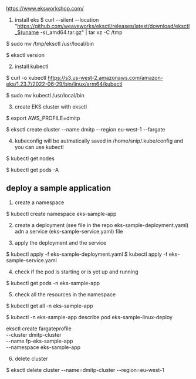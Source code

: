 https://www.eksworkshop.com/

1. install eks
$ curl --silent --location "https://github.com/weaveworks/eksctl/releases/latest/download/eksctl_$(uname -s)_amd64.tar.gz" | tar xz -C /tmp

$ sudo mv /tmp/eksctl /usr/local/bin

$ eksctl version

2. install kubectl

$ curl -o kubectl https://s3.us-west-2.amazonaws.com/amazon-eks/1.23.7/2022-06-29/bin/linux/arm64/kubectl

$ sudo mv kubectl /usr/local/bin

3. create EKS cluster with eksctl

$ export AWS_PROFILE=dmitp

$ eksctl create cluster --name dmitp --region eu-west-1 --fargate

4. kubeconfig will be autmatically saved in /home/snip/.kube/config and you can use kubectl

$ kubectl get nodes

$ kubectl get pods -A

## deploy a sample application

1. create a namespace

$ kubectl create namespace eks-sample-app

2. create a deployment (see file in the repo eks-sample-deployment.yaml) adn a service (eks-sample-service.yaml) file

3. apply the deployment and the service

$ kubectl apply -f eks-sample-deployment.yaml
$ kubectl apply -f eks-sample-service.yaml

4. check if the pod is starting or is yet up and running 

$ kubectl get pods -n eks-sample-app

5. check all the resources in the namespace

$ kubectl get all -n eks-sample-app

$ kubectl -n eks-sample-app describe pod eks-sample-linux-deploy


eksctl create fargateprofile \
    --cluster dmitp-cluster \
    --name fp-eks-sample-app \
    --namespace eks-sample-app

6. delete cluster

$ eksctl delete cluster --name=dmitp-cluster --region=eu-west-1
